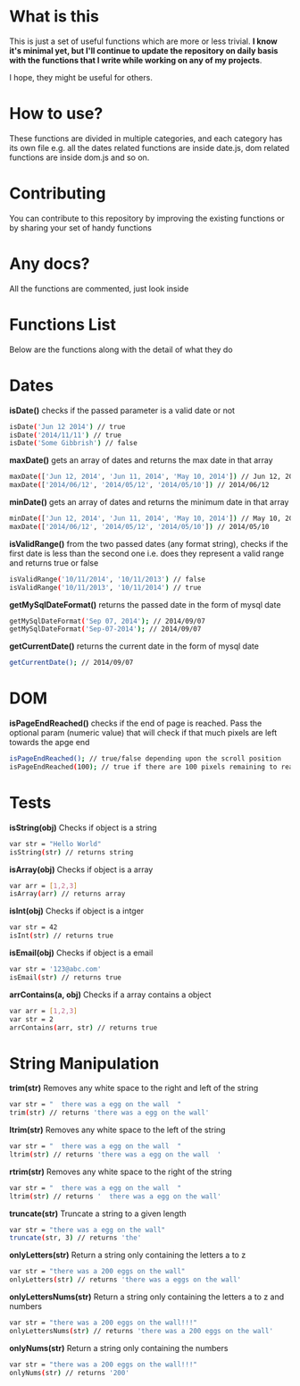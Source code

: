 What is this
=========
This is just a set of useful functions which are more or less trivial. **I know it's minimal yet, but I'll continue to update the repository on daily basis with the functions that I write while working on any of my projects**.

I hope, they might be useful for others.


How to use?
===
These functions are divided in multiple categories, and each category has its own file e.g. all the dates related functions are inside date.js, dom related functions are inside dom.js and so on.

Contributing
===
You can contribute to this repository by improving the existing functions or by sharing your set of handy functions

Any docs?
===
All the functions are commented, just look inside

Functions List
===
Below are the functions along with the detail of what they do

Dates
====
**isDate()** checks if the passed parameter is a valid date or not
```sh
isDate('Jun 12 2014') // true
isDate('2014/11/11') // true
isDate('Some Gibbrish') // false
```
**maxDate()** gets an array of dates and returns the max date in that array
```sh
maxDate(['Jun 12, 2014', 'Jun 11, 2014', 'May 10, 2014']) // Jun 12, 2014
maxDate(['2014/06/12', '2014/05/12', '2014/05/10']) // 2014/06/12
```
**minDate()** gets an array of dates and returns the minimum date in that array
```sh
minDate(['Jun 12, 2014', 'Jun 11, 2014', 'May 10, 2014']) // May 10, 2014
maxDate(['2014/06/12', '2014/05/12', '2014/05/10']) // 2014/05/10
```
**isValidRange()** from the two passed dates (any format string), checks if the first date is less than the second one i.e. does they represent a valid range and returns true or false
```sh
isValidRange('10/11/2014', '10/11/2013') // false
isValidRange('10/11/2013', '10/11/2014') // true
```
**getMySqlDateFormat()** returns the passed date in the form of mysql date
```sh
getMySqlDateFormat('Sep 07, 2014'); // 2014/09/07
getMySqlDateFormat('Sep-07-2014'); // 2014/09/07
```
**getCurrentDate()** returns the current date in the form of mysql date
```sh
getCurrentDate(); // 2014/09/07
```
DOM
====
**isPageEndReached()** checks if the end of page is reached. Pass the optional param (numeric value) that will check if that much pixels are left towards the apge end
```sh
isPageEndReached(); // true/false depending upon the scroll position
isPageEndReached(100); // true if there are 100 pixels remaining to reach the page end
```

Tests
====
**isString(obj)** Checks if object is a string
```sh
var str = "Hello World"
isString(str) // returns string
```

**isArray(obj)** Checks if object is a array
```sh
var arr = [1,2,3]
isArray(arr) // returns array
```

**isInt(obj)** Checks if object is a intger 
```sh
var str = 42
isInt(str) // returns true
```

**isEmail(obj)** Checks if object is a email
```sh
var str = '123@abc.com'
isEmail(str) // returns true
```

**arrContains(a, obj)** Checks if a array contains a object
```sh
var arr = [1,2,3]
var str = 2
arrContains(arr, str) // returns true
```

String Manipulation
====

**trim(str)** Removes any white space to the right and left of the string
```sh
var str = "  there was a egg on the wall  "
trim(str) // returns 'there was a egg on the wall'
```

**ltrim(str)** Removes any white space to the left of the string
```sh
var str = "  there was a egg on the wall  "
ltrim(str) // returns 'there was a egg on the wall  '
```

**rtrim(str)** Removes any white space to the right of the string
```sh
var str = "  there was a egg on the wall  "
ltrim(str) // returns '  there was a egg on the wall'
```

**truncate(str)** Truncate a string to a given length
```sh
var str = "there was a egg on the wall"
truncate(str, 3) // returns 'the'
```

**onlyLetters(str)** Return a string only containing the letters a to z
```sh
var str = "there was a 200 eggs on the wall"
onlyLetters(str) // returns 'there was a eggs on the wall'
```

**onlyLettersNums(str)** Return a string only containing the letters a to z and numbers
```sh
var str = "there was a 200 eggs on the wall!!!"
onlyLettersNums(str) // returns 'there was a 200 eggs on the wall'
```


**onlyNums(str)** Return a string only containing the numbers
```sh
var str = "there was a 200 eggs on the wall!!!"
onlyNums(str) // returns '200'
```





